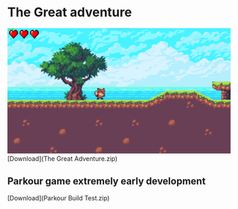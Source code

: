 # The Great adventure
![image](game.png)
[Download](The Great Adventure.zip)


## Parkour game extremely early development 
[Download](Parkour Build Test.zip)
